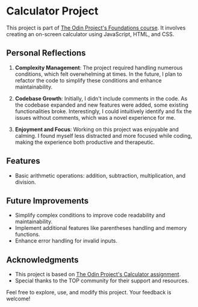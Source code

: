 # Calculator Project

This project is part of [The Odin Project's Foundations course](https://www.theodinproject.com/lessons/foundations-calculator). It involves creating an on-screen calculator using JavaScript, HTML, and CSS.

## Personal Reflections

1. **Complexity Management**: The project required handling numerous conditions, which felt overwhelming at times. In the future, I plan to refactor the code to simplify these conditions and enhance maintainability.

2. **Codebase Growth**: Initially, I didn't include comments in the code. As the codebase expanded and new features were added, some existing functionalities broke. Interestingly, I could intuitively identify and fix the issues without comments, which was a novel experience for me.

3. **Enjoyment and Focus**: Working on this project was enjoyable and calming. I found myself less distracted and more focused while coding, making the experience both productive and therapeutic.

## Features

- Basic arithmetic operations: addition, subtraction, multiplication, and division.

## Future Improvements

- Simplify complex conditions to improve code readability and maintainability.
- Implement additional features like parentheses handling and memory functions.
- Enhance error handling for invalid inputs.

## Acknowledgments

- This project is based on [The Odin Project's Calculator assignment](https://www.theodinproject.com/lessons/foundations-calculator).
- Special thanks to the TOP community for their support and resources.

Feel free to explore, use, and modify this project. Your feedback is welcome!
